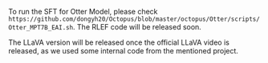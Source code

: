 To run the SFT for Otter Model, please check `https://github.com/dongyh20/Octopus/blob/master/octopus/Otter/scripts/Otter_MPT7B_EAI.sh`.
The RLEF code will be released soon.


The LLaVA version will be released once the official LLaVA video is released, as we used some internal code from the mentioned project.
